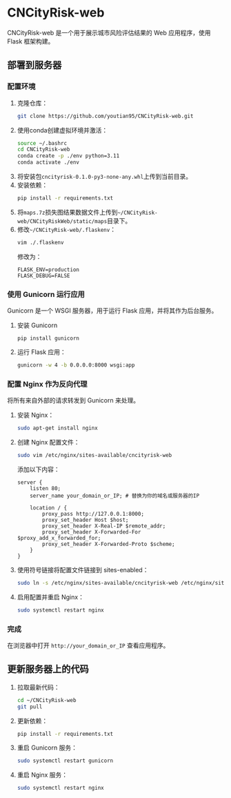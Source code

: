 # CNCityRisk-web

CNCityRisk-web 是一个用于展示城市风险评估结果的 Web 应用程序，使用 Flask 框架构建。

## 部署到服务器

###  配置环境

1. 克隆仓库：
    ```bash
    git clone https://github.com/youtian95/CNCityRisk-web.git
    ```
1. 使用conda创建虚拟环境并激活：
    ```bash
    source ~/.bashrc
    cd CNCityRisk-web
    conda create -p ./env python=3.11
    conda activate ./env
    ```
1. 将安装包`cncityrisk-0.1.0-py3-none-any.whl`上传到当前目录。
1. 安装依赖：
    ```bash
    pip install -r requirements.txt
    ```
1. 将`maps.7z`损失图结果数据文件上传到`~/CNCityRisk-web/CNCityRiskWeb/static/maps`目录下。
1. 修改`~/CNCityRisk-web/.flaskenv`：
    ```bash
    vim ./.flaskenv
    ```
    修改为：
    ```
    FLASK_ENV=production
    FLASK_DEBUG=FALSE
    ```

### 使用 Gunicorn 运行应用

Gunicorn 是一个 WSGI 服务器，用于运行 Flask 应用，并将其作为后台服务。

1. 安装 Gunicorn
    ```
    pip install gunicorn
    ```
2. 运行 Flask 应用：
    ```bash
    gunicorn -w 4 -b 0.0.0.0:8000 wsgi:app
    ```

### 配置 Nginx 作为反向代理

将所有来自外部的请求转发到 Gunicorn 来处理。

1. 安装 Nginx：
    ```bash
    sudo apt-get install nginx
    ```

2. 创建 Nginx 配置文件：
    ```bash
    sudo vim /etc/nginx/sites-available/cncityrisk-web
    ```

    添加以下内容：
    ```nginx
    server {
        listen 80;
        server_name your_domain_or_IP; # 替换为你的域名或服务器的IP

        location / {
            proxy_pass http://127.0.0.1:8000;
            proxy_set_header Host $host;
            proxy_set_header X-Real-IP $remote_addr;
            proxy_set_header X-Forwarded-For $proxy_add_x_forwarded_for;
            proxy_set_header X-Forwarded-Proto $scheme;
        }
    }
    ```
1. 使用符号链接将配置文件链接到 sites-enabled：
    ```bash
    sudo ln -s /etc/nginx/sites-available/cncityrisk-web /etc/nginx/sites-enabled
    ```
1. 启用配置并重启 Nginx：
    ```bash
    sudo systemctl restart nginx
    ```

### 完成

在浏览器中打开 `http://your_domain_or_IP` 查看应用程序。

## 更新服务器上的代码

1. 拉取最新代码：
    ```bash
    cd ~/CNCityRisk-web
    git pull
    ```

2. 更新依赖：
    ```bash
    pip install -r requirements.txt
    ```

3. 重启 Gunicorn 服务：
    ```bash
    sudo systemctl restart gunicorn
    ```

4. 重启 Nginx 服务：
    ```bash
    sudo systemctl restart nginx
    ```
